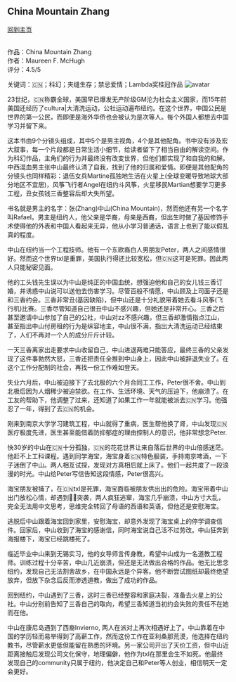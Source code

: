 ## China Mountain Zhang
[回到主页](https://boheme130.github.io/Fiction.git.io/)
<br>
<br>


作品：China Mountain Zhang <br>
作者：Maureen F. McHugh <br>
评分：4.5/5 <br>

关键词：🇨🇳；科幻；夹缝生存；禁忌爱情；Lambda奖桂冠作品
![avatar](https://img.thedailybeast.com/image/upload/c_crop,d_placeholder_euli9k,h_675,w_1200,x_0,y_0/dpr_2.0/c_limit,w_740/fl_lossy,q_auto/v1493048395/articles/2012/06/05/green-lantern-going-gay-to-help-boost-stagnant-comic-book-business/gay-green-lantern-klein-teaser_nqhnow)

23世纪，🇨🇳称霸全球，美国早已爆发无产阶级GM沦为社会主义国家，而15年前美国还经历了cuItura|大清洗运动，公社运动遍布纽约。在这个世界，中国公民是世界的第一公民，而即便是海外华侨也会被认为是次等人。每个外国人都想去中国学习并留下来。

这本书由9个分镜头组成，其中5个是男主视角，4个是其他配角。书中没有涉及宏大叙事，每一个片段都是日常生活小细节，给读者留下了相当自由的解读空间。作为科幻作品，主角们的行为并最终没有改变世界，但他们都实现了和自我的和解。中西混血男主张中山最终认清了自我，找到了他的归属和爱情。即便是其他配角的分镜头也同样精彩：退伍女兵Martine孤独地生活在火星上(全球变暖导致地球大部分地区不宜居)，风筝飞行者Angel在纽约斗风筝，火星移民Martian想要学习更多工程，丑女孩钱三香整容后却大失所望。

书名就是男主的名字：张(Zhang)中山(China Mountain)，然而他还有另一个名字叫Rafael。男主是纽约人，他父亲是华裔，母亲是西裔，但出生时做了基因修饰手术使得他的外表和中国人看起来无异，他从小学习普通话，语言上也到了能以假乱真的程度。

中山在纽约当一个工程技师。他有一个东欧裔白人男朋友Peter，两人之间感情很好。然而这个世界txl是重罪，美国执行得还比较宽松，但🇨🇳这可是死罪。因此两人只能秘密见面。

他的工头钱先生误以为中山是纯正的中国血统，想强迫他和自己的女儿钱三香订婚，并诱惑中山说可以送他去伤害学习。尽管百般不情愿，中山顾及上司面子还是和三香约会。三香非常丑(基因缺陷)，但中山还是十分礼貌带着她去看斗风筝(飞行机)比赛。三香尽管知道自己很丑中山不感兴趣，但她还是非常开心。三香之后甚至邀请中山参加了自己的公社，中山对zz不感兴趣，但三香却激情指点江山，甚至指出中山付房租的行为是纵容地主，中山很不满，指出大清洗运动已经结束了，人们不再对一个人的成分斤斤计较。

一天三香离家出走要求中山收留自己，中山进退两难只能答应，最终三香的父亲发现了这件事勃然大怒，三香还把责任全推到中山身上，因此中山被辞退失业了。在这个工作分配制的社会，再找一份工作难如登天。

失业六月后，中山被迫接下了去北极的六个月合同工工作，Peter很不舍。中山到北极后因为人烟稀少被迫禁欲。在工作、生活环境、天气的压迫下，他崩溃了。在工友的帮助下，他调整了过来，还知道了如果工作一年就能被派去🇨🇳学习。他强忍了一年，得到了去🇨🇳的机会。

刚来到南京大学学习建筑工程，中山就得了重病，医生帮他换了肾，中山发现🇨🇳医疗极度先进，医生甚至能借着防抑郁症的理由控制人的意识，他非常想念Peter. 

快30岁的中山在🇨🇳十分孤独，🇨🇳的花花世界让来自落后世界的中山倍感迷茫。他赶不上工科课程。遇到同学海宝，海宝身着🇨🇳特色服装，手持南京啤酒，一下子迷倒了中山。两人相互试探，发现对方真相后就上床了。他们一起共度了一段浪漫的时光。中山给Peter写信告知这段情感，Peter很高兴。

海宝朋友被捕了，在🇨🇳txl是死罪，海宝面临被朋友供出出的危险。海宝带着中山出门放松心情，却遇到👮‍♀️突袭，两人疯狂逃窜，海宝几乎崩溃，中山方寸大乱，完全无法用中文思考，思维完全转回了母语的西语和英语，但他还是安慰海宝。

逃脱后中山跟着海宝回到家里，安慰海宝，却意外发现了海宝桌上的停学调查信件。回家后，中山收到了海宝的感谢信，同时海宝说自己活不过劳改。中山狂奔到海报楼下，海宝已经跳楼死了。

临近毕业中山来到无锡实习，他的女导师言传身教，希望中山成为一名道教工程师。训练过程十分辛苦，中山几近崩溃，但还是无法做出合格的作品。他无比思念纽约，发现自己无法割舍故乡，在中国永远是个异客。他不断尝试图纸却最终绝望放弃，但放下杂念后反而渗透道教，做出了成功的作品。

回到纽约，中山遇到了三香，这时三香已经整容和家庭决裂，准备去火星上的公社。中山分别前告知了三香自己的取向，希望三香知道当初约会失败的责任不在她而在他。

中山在康尼岛遇到了西裔Invierno, 两人在派对上再次相遇好上了。中山靠着在中国的学历轻而易举得到了高薪工作，然而这份工作在亚利桑那荒漠，他选择在纽约教书，尽管薪水更低但能留在熟悉的环境。另一家公司开出了天价工资，但中山近距离接触后发现公司文化保守，地理偏僻，他作为txl在那里会生不如死。他最终发现自己的community只属于纽约，他决定自己和Peter等人创业，相信明天一定会更好。

